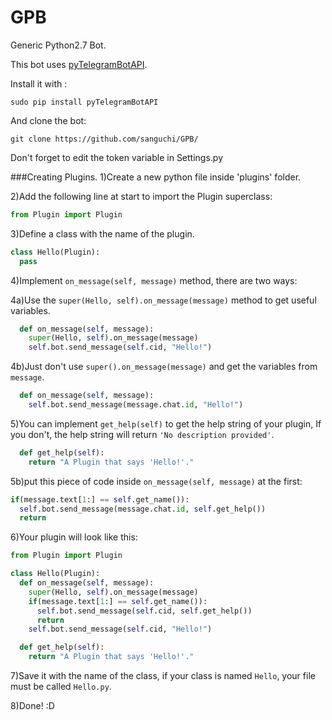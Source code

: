 # GPB
Generic Python2.7 Bot.

This bot uses [pyTelegramBotAPI](https://github.com/eternnoir/pyTelegramBotAPI).

Install it with :
```
sudo pip install pyTelegramBotAPI
```

And clone the bot:
```
git clone https://github.com/sanguchi/GPB/
```
Don't forget to edit the token variable in Settings.py

###Creating Plugins.
1)Create a new python file inside 'plugins' folder.

2)Add the following line at start to import the Plugin superclass:
```python
from Plugin import Plugin
```
3)Define a class with the name of the plugin.
```python
class Hello(Plugin):
  pass
```
4)Implement `on_message(self, message)` method, there are two ways:

  4a)Use the `super(Hello, self).on_message(message)` method to get useful variables.
  ```python
    def on_message(self, message):
      super(Hello, self).on_message(message)
      self.bot.send_message(self.cid, "Hello!")
  ```
  4b)Just don't use `super().on_message(message)` and get the variables from `message`.
  ```python
    def on_message(self, message):
      self.bot.send_message(message.chat.id, "Hello!")
  ```
5)You can implement `get_help(self)` to get the help string of your plugin,
If you don't, the help string will return `'No description provided'`.
```python
  def get_help(self):
    return "A Plugin that says 'Hello!'."
```
5b)put this piece of code inside `on_message(self, message)` at the first:
```python
if(message.text[1:] == self.get_name()):
  self.bot.send_message(message.chat.id, self.get_help())
  return
```
6)Your plugin will look like this:
```python
from Plugin import Plugin

class Hello(Plugin):
  def on_message(self, message):
    super(Hello, self).on_message(message)
    if(message.text[1:] == self.get_name()):
      self.bot.send_message(self.cid, self.get_help())
      return
    self.bot.send_message(self.cid, "Hello!")

  def get_help(self):
    return "A Plugin that says 'Hello!'."
```
7)Save it with the name of the class, if your class is named `Hello`, your file must be called `Hello.py`.

8)Done! :D
